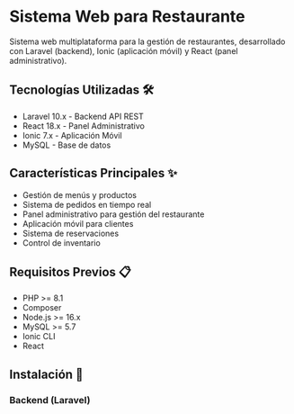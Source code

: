 # Sistema Web para Restaurante

Sistema web multiplataforma para la gestión de restaurantes, desarrollado con Laravel (backend), Ionic (aplicación móvil) y React (panel administrativo).

## Tecnologías Utilizadas 🛠️

- Laravel 10.x - Backend API REST
- React 18.x - Panel Administrativo
- Ionic 7.x - Aplicación Móvil
- MySQL - Base de datos

## Características Principales ✨

- Gestión de menús y productos
- Sistema de pedidos en tiempo real
- Panel administrativo para gestión del restaurante
- Aplicación móvil para clientes
- Sistema de reservaciones
- Control de inventario

## Requisitos Previos 📋

- PHP >= 8.1
- Composer
- Node.js >= 16.x
- MySQL >= 5.7
- Ionic CLI
- React

## Instalación 🔧

### Backend (Laravel)


